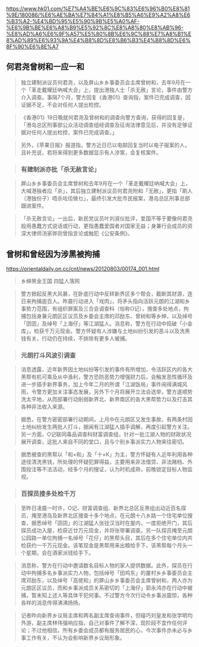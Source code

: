 
https://www.hk01.com/%E7%A4%BE%E6%9C%83%E6%96%B0%E8%81%9E/180086/%E6%AE%BA%E7%84%A1%E8%B5%A6%E9%A2%A8%E6%B3%A2-%E4%BD%95%E5%90%9B%E5%A0%AF-%E6%9B%BE%E6%A8%B9%E5%92%8C%E8%A8%80%E8%AB%96-%E8%AD%A6%E6%9F%A57%E5%80%8B%E6%9C%88%E7%A8%B1%E8%AD%89%E6%93%9A%E4%B8%8D%E8%B6%B3%E4%B8%8D%E6%8F%90%E6%8E%A7

## 何君尧曾树和一应一和

> 独立建制派议员何君尧，以及屏山乡乡事委员会主席曾树和，去年9月在一个「革走戴耀廷吶喊大会」上，提出港独人士「杀无赦」言论，事件由警方介入调查。事隔7个月，警方回复《香港01》查询指，案件已完成调查，因证据不足，不会对任何人提出检控。

> 《香港01》19日晚就何君尧及曾树和的调查向警方查询，获得的回复是，「港岛总区刑事部公众活动调查组经调查及征询法律意见后，并没有足够证据对任何人提出检控，案件已完成调查。」

> 另外，《苹果日报》报道指，警方近日已以电邮回复当时以电子报案的人，且补充说，若将来得到更多数据显示有人涉案，会复核案件。

> ### 有建制派亦批「杀无赦言论」

> 屏山乡乡事委员会主席曾树和去年9月在一个「革走戴耀廷吶喊大会」上，大喊港独者应「杀」，其后独立建制派议员何君尧附和「无赦」，更指「啲人（港独份子）唔杀咗佢做乜」，最终引发大批市民报案，港岛总区刑事总部跟进案件。

> 「杀无赦言论」一出后，新民党议员叶刘淑仪批评，爱国不等于要像何君尧般用愚蠢方式说话或行动，更指愚蠢爱国者对国家无益；身兼行会成员的资深大律师汤家骅则曾指言论或触犯《公安条例》。



## 曾树和曾经因为涉黑被拘捕

https://orientaldaily.on.cc/cnt/news/20120803/00174_001.html

> 乡绅黑金王国 四猛人落网

> 警方掀起反黑大风暴，在卧底行动中反转新界区多个帮会，截断其财源，连日来拘捕逾百人。昨晨行动进入「戏肉」，将矛头指向活跃元朗的江湖和乡事势力范围，有组织罪案及三合会调查科（俗称O记），搜查多处地点，拘捕包括身兼元朗区区议员及乡委会主席的邓励东、曾树和等乡绅，以及绰号「囝囝」及绰号「上海仔」等江湖猛人。消息称，警方在行动中捣破「小金库」，检获千万元现金。警方怀疑有人涉嫌与土地纠纷引发的恶斗以及洗黑钱有关，行动仍在持续，不排除有更多人被捕。

> ### 元朗打斗风波引调查

> 消息透露，近年新界因土地纠纷等引发的事件有所增加，令活跃区内的各大黑帮有机可乘及从中渔利，警方恐防恶势力增强财力后，会触发恶性循环及进一步插手新界事务，加上今年二月的所谓「江湖饭局」事件闹得满城风雨，令警方更加关注事态发展，另外下个月将展开立法会选举，警方遂顺势洗太平地，从而部署行动削弱新界北、新界南区的各大黑帮势力以及打击其各种非法收入来源。

> 据悉，在警方密密部署行动期间，上月中在元朗区又发生事故，有两条村因土地纠纷发生两批人打斗，据闻有江湖猛人插手调解，再度引起警方关注。另一方面，O记联同毒品调查科财富调查组，针对一批江湖人物的财政状况展开调查，这批人来自不同的堂口，且与个别乡事派实力人物来往密切。

> 据悉被查的黑帮以「和×和」及「十×K」为主，警方怀疑有人近年利用各种途径清洗黑钱，所处理的怀疑犯罪得益，主要用来非法借贷、非法赌档、外围投注等不法活动，经多个月的搜证，认为时机成熟，前晚锁定目标人物监视。

> ### 百探员搜多处检千万

> 至昨日凌晨一时许，O记、财富调查组、新界北总区反黑组出动近百名探员，掩至港岛及新界北区搜查十多个地点，在元朗十八乡路一个住宅单位搜查，据悉绰号「囝囝」的江湖猛人张铨汉当时在屋内，一度拒绝开门，其后探员成功入屋，检获近廿万元现金，并将张带署调查。另一队探员掩至元朗公园路一单位拘捕一名绰号「花仔」的黑帮头目，其后在多个住宅单位内共检获约一千万元现金。该笔现金是黑帮用来出粮给手下，该黑帮每个月头一个星期，会在酒家派钱给手下。

> 消息称，警方在行动中邀请数名目标人物的家人提供数据。此外，探员在行动中拘捕多名乡事派实力人物，包括绰号「田鸡东」的厦村乡乡事委员会主席邓励东，以及绰号「高佬和」的屏山乡乡事委员会主席曾树和，两人亦为元朗区区议员，而和乡事派成员关系密切的「上海仔」郭永鸿亦在行动中被捕，暂未知上述人等具体干犯何事。不过警方今次行动令乡事派震惊，各种各样的消息传得沸沸扬扬。

> 记者昨向新界乡议局主席和两名副主席查询事件，但碰巧刘皇发和张学明均外游，副主席林伟强响应指，自己对事件了解不深，现阶段不宜作任何评论；不过他相信，所有乡委会成员都有服务居民的心，今次事件亦未必与乡事工作有关，不认为会影响新界乡议局形象。

